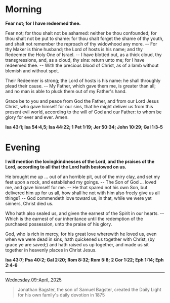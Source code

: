 # Morning

**Fear not; for I have redeemed thee.**
 
Fear not; for thou shalt not be ashamed: neither be thou confounded; for thou shalt not be put to shame: for thou shalt forget the shame of thy youth, and shalt not remember the reproach of thy widowhood any more. -- For thy Maker is thine husband; the Lord of hosts is his name; and thy Redeemer the Holy One of Israel. -- I have blotted out, as a thick cloud, thy transgressions, and, as a cloud, thy sins: return unto me; for I have redeemed thee. -- With the precious blood of Christ, as of a lamb without blemish and without spot.
 
Their Redeemer is strong; the Lord of hosts is his name: he shall throughly plead their cause. -- My Father, which gave them me, is greater than all; and no man is able to pluck them out of my Father's hand.
 
Grace be to you and peace from God the Father, and from our Lord Jesus Christ, who gave himself for our sins, that he might deliver us from this present evil world, according to the will of God and our Father: to whom be glory for ever and ever. Amen.  

**Isa 43:1; Isa 54:4,5; Isa 44:22; 1 Pet 1:19; Jer 50:34; John 10:29; Gal 1:3‑5**

# Evening

**I will mention the lovingkindnesses of the Lord, and the praises of the Lord, according to all that the Lord hath bestowed on us.**
 
He brought me up ... out of an horrible pit, out of the miry clay, and set my feet upon a rock, and established my goings. -- The Son of God ... loved me, and gave himself for me. -- He that spared not his own Son, but delivered him up for us all, how shall he not with him also freely give us all things? -- God commendeth love toward us, in that, while we were yet sinners, Christ died us.
 
Who hath also sealed us, and given the earnest of the Spirit in our hearts. -- Which is the earnest of our inheritance until the redemption of the purchased possession, unto the praise of his glory.
 
God, who is rich in mercy, for his great love wherewith he loved us, even when we were dead in sins, hath quickened us together with Christ, (by grace ye are saved;) and hath raised us up together, and made us sit together in heavenly places in Christ Jesus.  

**Isa 43:7; Psa 40:2; Gal 2:20; Rom 8:32; Rom 5:8; 2 Cor 1:22; Eph 1:14; Eph 2:4‑6**

---

[Wednesday 09-April, 2025](https://t.me/s/daily_light)

> Jonathan Bagster, the son of Samuel Bagster, created the Daily Light for his own family's daily devotion in 1875

